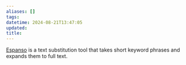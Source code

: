 ```yaml
---
aliases: []
tags: 
datetime: 2024-08-21T13:47:05
updated: 
title: 
---
```

[Espanso](https://espanso.org/) is a text substitution tool that takes short keyword phrases and expands them to full text.